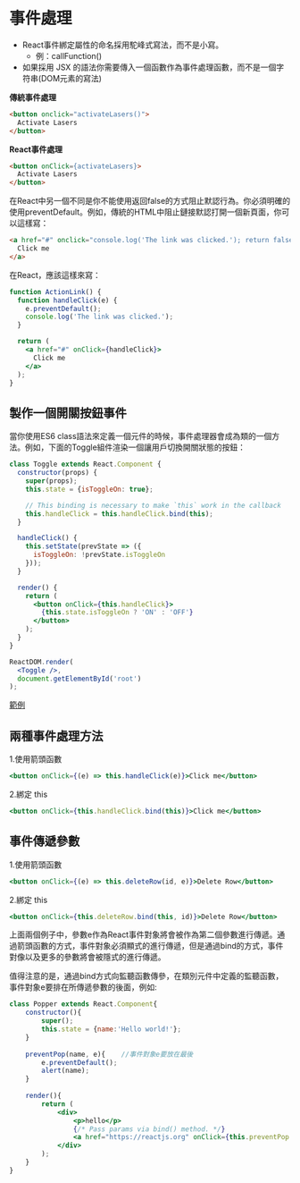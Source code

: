 # 事件處理

- React事件綁定屬性的命名採用駝峰式寫法，而不是小寫。
    - 例：callFunction()
- 如果採用 JSX 的語法你需要傳入一個函數作為事件處理函數，而不是一個字符串(DOM元素的寫法)

**傳統事件處理**
```html
<button onclick="activateLasers()">
  Activate Lasers
</button>
```

**React事件處理**
```html
<button onClick={activateLasers}>
  Activate Lasers
</button>
```

在React中另一個不同是你不能使用返回false的方式阻止默認行為。你必須明確的使用preventDefault。例如，傳統的HTML中阻止鏈接默認打開一個新頁面，你可以這樣寫：

```html
<a href="#" onclick="console.log('The link was clicked.'); return false">
  Click me
</a>
```

在React，應該這樣來寫：

```jsx
function ActionLink() {
  function handleClick(e) {
    e.preventDefault();
    console.log('The link was clicked.');
  }

  return (
    <a href="#" onClick={handleClick}>
      Click me
    </a>
  );
}
```

## 製作一個開關按鈕事件
當你使用ES6 class語法來定義一個元件的時候，事件處理器會成為類的一個方法。例如，下面的Toggle組件渲染一個讓用戶切換開關狀態的按鈕：

```jsx
class Toggle extends React.Component {
  constructor(props) {
    super(props);
    this.state = {isToggleOn: true};

    // This binding is necessary to make `this` work in the callback
    this.handleClick = this.handleClick.bind(this);
  }

  handleClick() {
    this.setState(prevState => ({
      isToggleOn: !prevState.isToggleOn
    }));
  }

  render() {
    return (
      <button onClick={this.handleClick}>
        {this.state.isToggleOn ? 'ON' : 'OFF'}
      </button>
    );
  }
}

ReactDOM.render(
  <Toggle />,
  document.getElementById('root')
);
```

[範例](https://codepen.io/gaearon/pen/xEmzGg?editors=0011)

## 兩種事件處理方法
1.使用箭頭函數

```jsx
<button onClick={(e) => this.handleClick(e)}>Click me</button>
```

2.綁定 this

```jsx
<button onClick={this.handleClick.bind(this)}>Click me</button>
```

## 事件傳遞參數

1.使用箭頭函數

```jsx
<button onClick={(e) => this.deleteRow(id, e)}>Delete Row</button>
```

2.綁定 this

```jsx
<button onClick={this.deleteRow.bind(this, id)}>Delete Row</button>
```

上面兩個例子中，參數e作為React事件對象將會被作為第二個參數進行傳遞。通過箭頭函數的方式，事件對象必須顯式的進行傳遞，但是通過bind的方式，事件對像以及更多的參數將會被隱式的進行傳遞。

值得注意的是，通過bind方式向監聽函數傳參，在類別元件中定義的監聽函數，事件對象e要排在所傳遞參數的後面，例如:


```jsx
class Popper extends React.Component{
    constructor(){
        super();
        this.state = {name:'Hello world!'};
    }
    
    preventPop(name, e){    //事件對象e要放在最後
        e.preventDefault();
        alert(name);
    }
    
    render(){
        return (
            <div>
                <p>hello</p>
                {/* Pass params via bind() method. */}
                <a href="https://reactjs.org" onClick={this.preventPop.bind(this,this.state.name)}>Click</a>
            </div>
        );
    }
}
```